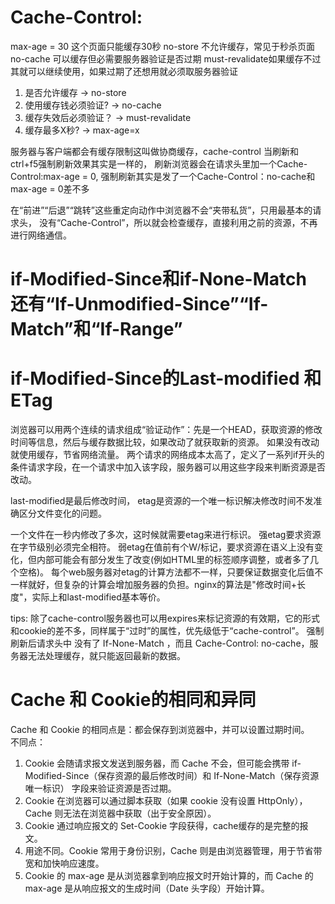 # Cache-Control:
max-age = 30 这个页面只能缓存30秒
no-store 不允许缓存，常见于秒杀页面
no-cache 可以缓存但必需要服务器验证是否过期
must-revalidate如果缓存不过其就可以继续使用，如果过期了还想用就必须取服务器验证

1. 是否允许缓存 -> no-store
2. 使用缓存钱必须验证? -> no-cache
3. 缓存失效后必须验证？ -> must-revalidate
4. 缓存最多X秒? -> max-age=x

服务器与客户端都会有缓存限制这叫做协商缓存，cache-control
当刷新和ctrl+f5强制刷新效果其实是一样的，
刷新浏览器会在请求头里加一个Cache-Control:max-age = 0,
强制刷新其实是发了一个Cache-Control：no-cache和max-age = 0差不多

在“前进”“后退”“跳转”这些重定向动作中浏览器不会“夹带私货”，只用最基本的请求头，
没有“Cache-Control”，所以就会检查缓存，直接利用之前的资源，不再进行网络通信。

# if-Modified-Since和if-None-Match   还有“If-Unmodified-Since”“If-Match”和“If-Range”
# if-Modified-Since的Last-modified 和 ETag

浏览器可以用两个连续的请求组成“验证动作”：先是一个HEAD，获取资源的修改时间等信息，然后与缓存数据比较，如果改动了就获取新的资源。
如果没有改动就使用缓存，节省网络流量。
两个请求的网络成本太高了，定义了一系列if开头的条件请求字段，在一个请求中加入该字段，服务器可以用这些字段来判断资源是否改动。

last-modified是最后修改时间，
etag是资源的一个唯一标识解决修改时间不发准确区分文件变化的问题。

一个文件在一秒内修改了多次，这时候就需要etag来进行标识。
强etag要求资源在字节级别必须完全相符。
弱etag在值前有个W/标记，要求资源在语义上没有变化，但内部可能会有部分发生了改变(例如HTML里的标签顺序调整，或者多了几个空格)。
每个web服务器对etag的计算方法都不一样，只要保证数据变化后值不一样就好，但复杂的计算会增加服务器的负担。nginx的算法是"修改时间+长度"，实际上和last-modified基本等价。


tips: 除了cache-control服务器也可以用expires来标记资源的有效期，它的形式和cookie的差不多，同样属于“过时”的属性，优先级低于“cache-control”。
强制刷新后请求头中 没有了 If-None-Match ，而且 Cache-Control: no-cache，服务器无法处理缓存，就只能返回最新的数据。


# Cache 和 Cookie的相同和异同
Cache 和 Cookie 的相同点是：都会保存到浏览器中，并可以设置过期时间。   
不同点：   
1. Cookie 会随请求报文发送到服务器，而 Cache 不会，但可能会携带 if-Modified-Since（保存资源的最后修改时间）和 If-None-Match（保存资源唯一标识） 字段来验证资源是否过期。   
2. Cookie 在浏览器可以通过脚本获取（如果 cookie 没有设置 HttpOnly），Cache 则无法在浏览器中获取（出于安全原因）。   
3. Cookie 通过响应报文的 Set-Cookie 字段获得，cache缓存的是完整的报文。   
4. 用途不同。Cookie 常用于身份识别，Cache 则是由浏览器管理，用于节省带宽和加快响应速度。   
5. Cookie 的 max-age 是从浏览器拿到响应报文时开始计算的，而 Cache 的 max-age 是从响应报文的生成时间（Date 头字段）开始计算。   

